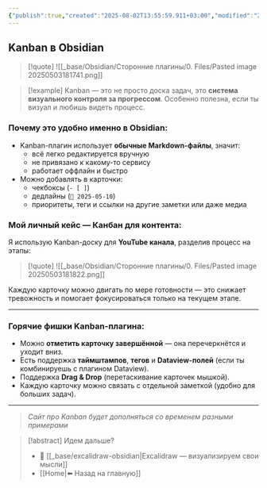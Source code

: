 ```yaml
---
{"publish":true,"created":"2025-08-02T13:55:59.911+03:00","modified":"2025-08-02T13:55:59.921+03:00","cssclasses":""}
---
```


## Kanban в Obsidian

>[!quote] ![[_base/Obsidian/Сторонние плагины/0. Files/Pasted image 20250503181741.png]]

>[!example] Kanban 
>— это не просто доска задач, это **система визуального контроля за прогрессом**. Особенно полезна, если ты визуал и любишь видеть процесс.

### Почему это удобно именно в Obsidian:

- Kanban-плагин использует **обычные Markdown-файлы**, значит:
    - всё легко редактируется вручную
    - не привязано к какому-то сервису
    - работает оффлайн и быстро
- Можно добавлять в карточки:
    - чекбоксы (`- [ ]`)
    - дедлайны (`📅 2025-05-10`)
    - приоритеты, теги и ссылки на другие заметки или даже медиа

### Мой личный кейс — Канбан для контента:

Я использую Kanban-доску для **YouTube канала**, разделив процесс на этапы:

>[!quote] ![[_base/Obsidian/Сторонние плагины/0. Files/Pasted image 20250503181822.png]]

Каждую карточку можно двигать по мере готовности — это снижает тревожность и помогает фокусироваться только на текущем этапе.

---

### Горячие фишки Kanban-плагина:

- Можно **отметить карточку завершённой** — она перечеркнётся и уходит вниз.
- Есть поддержка **таймштампов**, **тегов** и **Dataview-полей** (если ты комбинируешь с плагином Dataview).
- Поддержка **Drag & Drop** (перетаскивание карточек мышкой).
- Каждую карточку можно связать с отдельной заметкой (удобно для больших задач).

---
>*Сайт про Kanban будет дополняться со временем разными примерами*

> [!abstract] Идем дальше?
> - 🧠 [[_base/excalidraw-obsidian\|Excalidraw — визуализируем свои мысли]]
> - [[Home\|⬅️ Назад на главную]]

